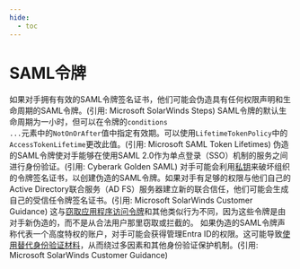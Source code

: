 ```yaml
---
hide:
  - toc
---
```


# SAML令牌

如果对手拥有有效的SAML令牌签名证书，他们可能会伪造具有任何权限声明和生命周期的SAML令牌。(引用: Microsoft SolarWinds Steps) SAML令牌的默认生命周期为一小时，但可以在令牌的<code>conditions ...</code>元素中的<code>NotOnOrAfter</code>值中指定有效期。可以使用<code>LifetimeTokenPolicy</code>中的<code>AccessTokenLifetime</code>更改此值。(引用: Microsoft SAML Token Lifetimes) 伪造的SAML令牌使对手能够在使用SAML 2.0作为单点登录（SSO）机制的服务之间进行身份验证。(引用: Cyberark Golden SAML)  对手可能会利用[私钥](https://attack.mitre.org/techniques/T1552/004)来破坏组织的令牌签名证书，以创建伪造的SAML令牌。如果对手有足够的权限与他们自己的Active Directory联合服务（AD FS）服务器建立新的联合信任，他们可能会生成自己的受信任令牌签名证书。(引用: Microsoft SolarWinds Customer Guidance) 这与[窃取应用程序访问令牌](https://attack.mitre.org/techniques/T1528)和其他类似行为不同，因为这些令牌是由对手新伪造的，而不是从合法用户那里窃取或拦截的。  如果伪造的SAML令牌声称代表一个高度特权的账户，对手可能会获得管理Entra ID的权限。这可能导致[使用替代身份验证材料](https://attack.mitre.org/techniques/T1550)，从而绕过多因素和其他身份验证保护机制。(引用: Microsoft SolarWinds Customer Guidance)
